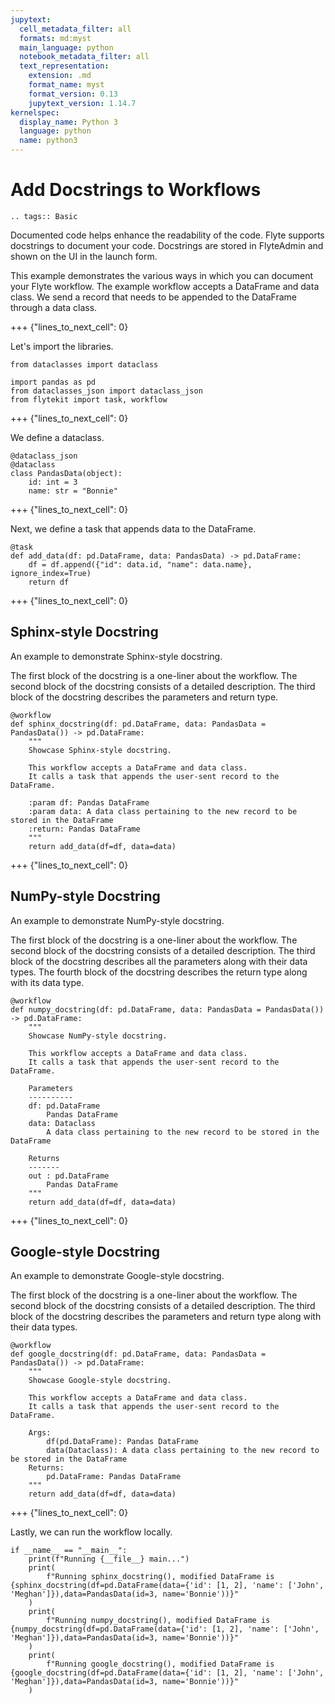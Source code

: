 ```yaml
---
jupytext:
  cell_metadata_filter: all
  formats: md:myst
  main_language: python
  notebook_metadata_filter: all
  text_representation:
    extension: .md
    format_name: myst
    format_version: 0.13
    jupytext_version: 1.14.7
kernelspec:
  display_name: Python 3
  language: python
  name: python3
---
```


# Add Docstrings to Workflows

```{eval-rst}
.. tags:: Basic
```

Documented code helps enhance the readability of the code. Flyte supports docstrings to document your code.
Docstrings are stored in FlyteAdmin and shown on the UI in the launch form.

This example demonstrates the various ways in which you can document your Flyte workflow.
The example workflow accepts a DataFrame and data class. We send a record that needs to be appended to the DataFrame through a data class.

+++ {"lines_to_next_cell": 0}

Let's import the libraries.

```{code-cell}
from dataclasses import dataclass

import pandas as pd
from dataclasses_json import dataclass_json
from flytekit import task, workflow
```

+++ {"lines_to_next_cell": 0}

We define a dataclass.

```{code-cell}
@dataclass_json
@dataclass
class PandasData(object):
    id: int = 3
    name: str = "Bonnie"
```

+++ {"lines_to_next_cell": 0}

Next, we define a task that appends data to the DataFrame.

```{code-cell}
@task
def add_data(df: pd.DataFrame, data: PandasData) -> pd.DataFrame:
    df = df.append({"id": data.id, "name": data.name}, ignore_index=True)
    return df
```

+++ {"lines_to_next_cell": 0}

## Sphinx-style Docstring

An example to demonstrate Sphinx-style docstring.

The first block of the docstring is a one-liner about the workflow.
The second block of the docstring consists of a detailed description.
The third block of the docstring describes the parameters and return type.

```{code-cell}
@workflow
def sphinx_docstring(df: pd.DataFrame, data: PandasData = PandasData()) -> pd.DataFrame:
    """
    Showcase Sphinx-style docstring.

    This workflow accepts a DataFrame and data class.
    It calls a task that appends the user-sent record to the DataFrame.

    :param df: Pandas DataFrame
    :param data: A data class pertaining to the new record to be stored in the DataFrame
    :return: Pandas DataFrame
    """
    return add_data(df=df, data=data)
```

+++ {"lines_to_next_cell": 0}

## NumPy-style Docstring

An example to demonstrate NumPy-style docstring.

The first block of the docstring is a one-liner about the workflow.
The second block of the docstring consists of a detailed description.
The third block of the docstring describes all the parameters along with their data types.
The fourth block of the docstring describes the return type along with its data type.

```{code-cell}
@workflow
def numpy_docstring(df: pd.DataFrame, data: PandasData = PandasData()) -> pd.DataFrame:
    """
    Showcase NumPy-style docstring.

    This workflow accepts a DataFrame and data class.
    It calls a task that appends the user-sent record to the DataFrame.

    Parameters
    ----------
    df: pd.DataFrame
        Pandas DataFrame
    data: Dataclass
        A data class pertaining to the new record to be stored in the DataFrame

    Returns
    -------
    out : pd.DataFrame
        Pandas DataFrame
    """
    return add_data(df=df, data=data)
```

+++ {"lines_to_next_cell": 0}

## Google-style Docstring

An example to demonstrate Google-style docstring.

The first block of the docstring is a one-liner about the workflow.
The second block of the docstring consists of a detailed description.
The third block of the docstring describes the parameters and return type along with their data types.

```{code-cell}
@workflow
def google_docstring(df: pd.DataFrame, data: PandasData = PandasData()) -> pd.DataFrame:
    """
    Showcase Google-style docstring.

    This workflow accepts a DataFrame and data class.
    It calls a task that appends the user-sent record to the DataFrame.

    Args:
        df(pd.DataFrame): Pandas DataFrame
        data(Dataclass): A data class pertaining to the new record to be stored in the DataFrame
    Returns:
        pd.DataFrame: Pandas DataFrame
    """
    return add_data(df=df, data=data)
```

+++ {"lines_to_next_cell": 0}

Lastly, we can run the workflow locally.

```{code-cell}
if __name__ == "__main__":
    print(f"Running {__file__} main...")
    print(
        f"Running sphinx_docstring(), modified DataFrame is {sphinx_docstring(df=pd.DataFrame(data={'id': [1, 2], 'name': ['John', 'Meghan']}),data=PandasData(id=3, name='Bonnie'))}"
    )
    print(
        f"Running numpy_docstring(), modified DataFrame is {numpy_docstring(df=pd.DataFrame(data={'id': [1, 2], 'name': ['John', 'Meghan']}),data=PandasData(id=3, name='Bonnie'))}"
    )
    print(
        f"Running google_docstring(), modified DataFrame is {google_docstring(df=pd.DataFrame(data={'id': [1, 2], 'name': ['John', 'Meghan']}),data=PandasData(id=3, name='Bonnie'))}"
    )
```
